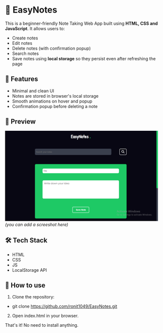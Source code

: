 # 📝 EasyNotes

This is a beginner-friendly Note Taking Web App built using **HTML, CSS and JavaScript**. It allows users to:

- Create notes
- Edit notes
- Delete notes (with confirmation popup)
- Search notes
- Save notes using **local storage** so they persist even after refreshing the page

## 🚀 Features

- Minimal and clean UI
- Notes are stored in browser's local storage
- Smooth animations on hover and popup
- Confirmation popup before deleting a note

## 📸 Preview

![Note App Preview](./assets/download.png) *(you can add a screeshot here)*

## 🛠️ Tech Stack

- HTML
- CSS
- JS
- LocalStorage API

## 📂 How to use

1. Clone the repository:
- git clone https://github.com/ronit1049/EasyNotes.git

2. Open index.html in your browser.

That's it! No need to install anything.